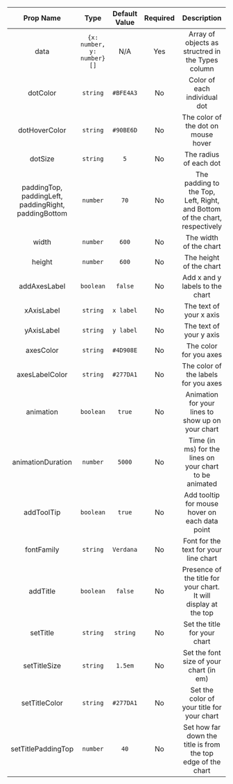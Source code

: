 |                               Prop Name                                |          **Type**          | **Default Value** | **Required** |                              **Description**                               |
| :--------------------------------------------------------------------: | :------------------------: | :---------------: | :----------: | :------------------------------------------------------------------------: |
|                                  data                                  | `{x: number, y: number}[]` |        N/A        |     Yes      |             Array of objects as structred in the Types column              |
|                                dotColor                                |          `string`          |     `#BFE4A3`     |      No      |                        Color of each individual dot                        |
|                             dotHoverColor                              |          `string`          |     `#90BE6D`     |      No      |                    The color of the dot on mouse hover                     |
|                                dotSize                                 |          `string`          |        `5`        |      No      |                           The radius of each dot                           |
| paddingTop, </br> paddingLeft, </br> paddingRight, </br> paddingBottom |          `number`          |       `70`        |      No      | The padding to the Top, Left, Right, and Bottom of the chart, respectively |
|                                 width                                  |          `number`          |       `600`       |      No      |                           The width of the chart                           |
|                                 height                                 |          `number`          |       `600`       |      No      |                          The height of the chart                           |
|                              addAxesLabel                              |         `boolean`          |      `false`      |      No      |                      Add x and y labels to the chart                       |
|                               xAxisLabel                               |          `string`          |     `x label`     |      No      |                          The text of your x axis                           |
|                               yAxisLabel                               |          `string`          |     `y label`     |      No      |                          The text of your y axis                           |
|                               axesColor                                |          `string`          |     `#4D908E`     |      No      |                           The color for you axes                           |
|                             axesLabelColor                             |          `string`          |     `#277DA1`     |      No      |                    The color of the labels for you axes                    |
|                               animation                                |         `boolean`          |      `true`       |      No      |             Animation for your lines to show up on your chart              |
|                           animationDuration                            |          `number`          |      `5000`       |      No      |          Time (in ms) for the lines on your chart to be animated           |
|                               addToolTip                               |         `boolean`          |      `true`       |      No      |               Add tooltip for mouse hover on each data point               |
|                               fontFamily                               |          `string`          |     `Verdana`     |      No      |                   Font for the text for your line chart                    |
|                                addTitle                                |         `boolean`          |      `false`      |      No      |      Presence of the title for your chart. It will display at the top      |
|                                setTitle                                |          `string`          |     `string`      |      No      |                        Set the title for your chart                        |
|                              setTitleSize                              |          `string`          |      `1.5em`      |      No      |                  Set the font size of your chart (in em)                   |
|                             setTitleColor                              |          `string`          |     `#277DA1`     |      No      |                 Set the color of your title for your chart                 |
|                           setTitlePaddingTop                           |          `number`          |       `40`        |      No      |        Set how far down the title is from the top edge of the chart        |
